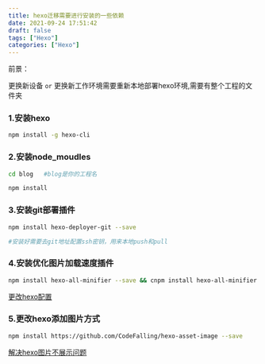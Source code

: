 ```yaml
---
title: hexo迁移需要进行安装的一些依赖
date: 2021-09-24 17:51:42
draft: false
tags: ["Hexo"]
categories: ["Hexo"]
---
```


前景：

更换新设备 ``or`` 更换新工作环境需要重新本地部署hexo环境,需要有整个工程的文件夹


### 1.安装hexo
```bash
npm install -g hexo-cli
```

### 2.安装node_moudles
```bash
cd blog   #blog是你的工程名

npm install
```

### 3.安装git部署插件
```bash
npm install hexo-deployer-git --save

#安装好需要去git地址配置ssh密钥，用来本地push和pull
```

### 4.安装优化图片加载速度插件
```bash
npm install hexo-all-minifier --save && cnpm install hexo-all-minifier --save
```
[更改hexo配置](https://cywhat.cn/hexo%E4%BC%98%E5%8C%96%E5%8A%A0%E8%BD%BD%E9%80%9F%E5%BA%A6/)

### 5.更改hexo添加图片方式
```bash
npm install https://github.com/CodeFalling/hexo-asset-image --save
```

[解决hexo图片不展示问题](https://cywhat.cn/%E8%A7%A3%E5%86%B3hexo%E5%9B%BE%E7%89%87%E4%B8%8D%E5%B1%95%E7%A4%BA%E9%97%AE%E9%A2%98/)
